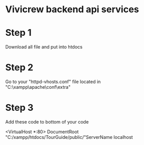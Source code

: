 # Vivicrew backend api services

# Step 1
Download all file and put into htdocs

# Step 2
Go to your "httpd-vhosts.conf" file located in "C:\xampp\apache\conf\extra\"

# Step 3
Add these code to bottom of your code

<VirtualHost *:80>
DocumentRoot 
"C:/xampp/htdocs/TourGuide/public/"ServerName localhost
</VirtualHost>

